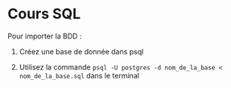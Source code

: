 # Cours SQL

Pour importer la BDD :

1. Créez une base de donnée dans psql

2. Utilisez la commande `psql -U postgres -d nom_de_la_base < nom_de_la_base.sql` dans le terminal
